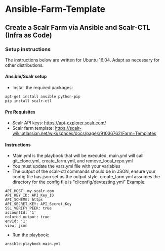 # Ansible-Farm-Template

## Create a Scalr Farm via Ansible and Scalr-CTL (Infra as Code)

### Setup instructions

The instructions below are written for Ubuntu 16.04. Adapt as necessary for other distributions.

#### Ansible/Scalr setup

- Install the required packages:
```
apt-get install ansible python-pip
pip install scalr-ctl
```

#### Pre Requisites
- Scalr API keys: https://api-explorer.scalr.com/
- Scalr farm template: https://scalr-wiki.atlassian.net/wiki/spaces/docs/pages/91036762/Farm+Templates

#### Instructions
- Main.yml is the playbook that will be executed, main.yml will call git_clone.yml, create_farm.yml, and remove_local_repo.yml
- You must update the vars.yml file with your variables
- The output of the scalr-ctl commands should be in JSON, ensure your config file has json set as the output style. create_farm.yml assumes the directory for the config file is "cliconfig/devtesting.yml" Example:
```
API_HOST: my.scalr.com
API_KEY_ID: API_Key_ID
API_SCHEME: https
API_SECRET_KEY: API_Secret_Key
SSL_VERIFY_PEER: true
accountId: '1'
colored_output: true
envId: '1'
view: json
```
- Run the playbook:
```
ansible-playbook main.yml
```

